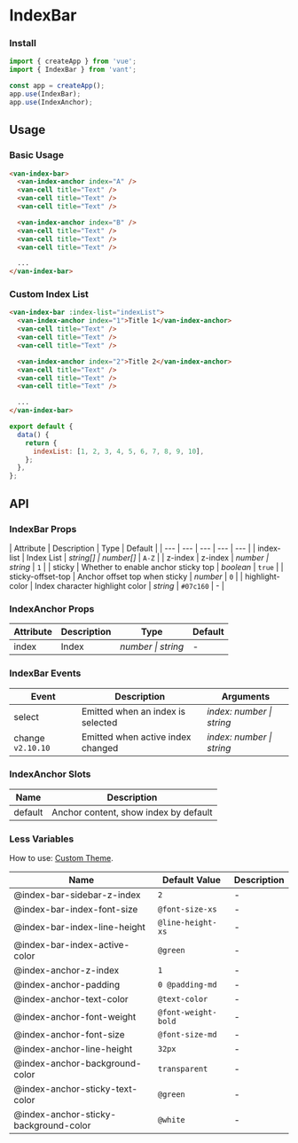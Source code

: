 # IndexBar

### Install

```js
import { createApp } from 'vue';
import { IndexBar } from 'vant';

const app = createApp();
app.use(IndexBar);
app.use(IndexAnchor);
```

## Usage

### Basic Usage

```html
<van-index-bar>
  <van-index-anchor index="A" />
  <van-cell title="Text" />
  <van-cell title="Text" />
  <van-cell title="Text" />

  <van-index-anchor index="B" />
  <van-cell title="Text" />
  <van-cell title="Text" />
  <van-cell title="Text" />

  ...
</van-index-bar>
```

### Custom Index List

```html
<van-index-bar :index-list="indexList">
  <van-index-anchor index="1">Title 1</van-index-anchor>
  <van-cell title="Text" />
  <van-cell title="Text" />
  <van-cell title="Text" />

  <van-index-anchor index="2">Title 2</van-index-anchor>
  <van-cell title="Text" />
  <van-cell title="Text" />
  <van-cell title="Text" />

  ...
</van-index-bar>
```

```js
export default {
  data() {
    return {
      indexList: [1, 2, 3, 4, 5, 6, 7, 8, 9, 10],
    };
  },
};
```

## API

### IndexBar Props

| Attribute | Description | Type | Default |
| --- | --- | --- | --- | --- |
| index-list | Index List | _string[] \| number[]_ | `A-Z` |
| z-index | z-index | _number \| string_ | `1` |
| sticky | Whether to enable anchor sticky top | _boolean_ | `true` |
| sticky-offset-top | Anchor offset top when sticky | _number_ | `0` |
| highlight-color | Index character highlight color | _string_ | `#07c160` | - |

### IndexAnchor Props

| Attribute | Description | Type               | Default |
| --------- | ----------- | ------------------ | ------- |
| index     | Index       | _number \| string_ | -       |

### IndexBar Events

| Event | Description | Arguments |
| --- | --- | --- |
| select | Emitted when an index is selected | _index: number \| string_ |
| change `v2.10.10` | Emitted when active index changed | _index: number \| string_ |

### IndexAnchor Slots

| Name    | Description                           |
| ------- | ------------------------------------- |
| default | Anchor content, show index by default |

### Less Variables

How to use: [Custom Theme](#/en-US/theme).

| Name                                  | Default Value       | Description |
| ------------------------------------- | ------------------- | ----------- |
| @index-bar-sidebar-z-index            | `2`                 | -           |
| @index-bar-index-font-size            | `@font-size-xs`     | -           |
| @index-bar-index-line-height          | `@line-height-xs`   | -           |
| @index-bar-index-active-color         | `@green`            | -           |
| @index-anchor-z-index                 | `1`                 | -           |
| @index-anchor-padding                 | `0 @padding-md`     | -           |
| @index-anchor-text-color              | `@text-color`       | -           |
| @index-anchor-font-weight             | `@font-weight-bold` | -           |
| @index-anchor-font-size               | `@font-size-md`     | -           |
| @index-anchor-line-height             | `32px`              | -           |
| @index-anchor-background-color        | `transparent`       | -           |
| @index-anchor-sticky-text-color       | `@green`            | -           |
| @index-anchor-sticky-background-color | `@white`            | -           |
